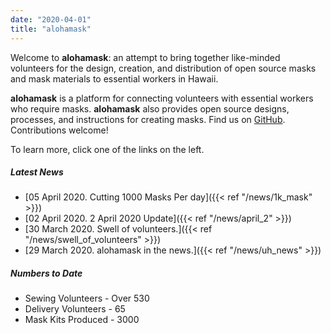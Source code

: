```yaml
---
date: "2020-04-01"
title: "alohamask"
---
```


Welcome to **alohamask**: an attempt to bring together like-minded volunteers for the design, creation, and distribution of open source masks and mask materials to essential workers in Hawaii.

**alohamask** is a platform for connecting volunteers with essential workers who require masks. **alohamask** also provides open source designs, processes, and instructions for creating masks. Find us on [GitHub](https://github.com/alohamask). Contributions welcome!

To learn more, click one of the links on the left. 

##### Latest News

* [05 April 2020. Cutting 1000 Masks Per day]({{< ref "/news/1k_mask" >}})
* [02 April 2020. 2 April 2020 Update]({{< ref "/news/april_2" >}})
* [30 March 2020. Swell of volunteers.]({{< ref "/news/swell_of_volunteers" >}})
* [29 March 2020. alohamask in the news.]({{< ref "/news/uh_news" >}})

##### Numbers to Date

* Sewing Volunteers - Over 530 
* Delivery Volunteers - 65
* Mask Kits Produced - 3000
